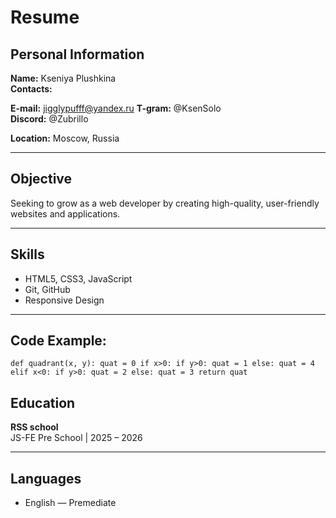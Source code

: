 # Resume

## Personal Information
**Name:** Kseniya Plushkina  
**Contacts:** 

 ****E-mail:****       jigglypufff@yandex.ru 
 ****T-gram:****       @KsenSolo             
 ****Discord:****      @Zubrillo             

**Location:** Moscow, Russia

---

## Objective
Seeking to grow as a web developer by creating high-quality, user-friendly websites and applications.

---

## Skills
- HTML5, CSS3, JavaScript
- Git, GitHub
- Responsive Design


---

## Code Example:
`def quadrant(x, y):
    quat = 0
    if x>0:
        if y>0:
            quat = 1
        else:
            quat = 4
    elif x<0:
        if y>0:
            quat = 2
        else:
            quat = 3
    return quat`
            

## Education

**RSS school**  
JS-FE Pre School | 2025 – 2026

---

## Languages
- English — Premediate  